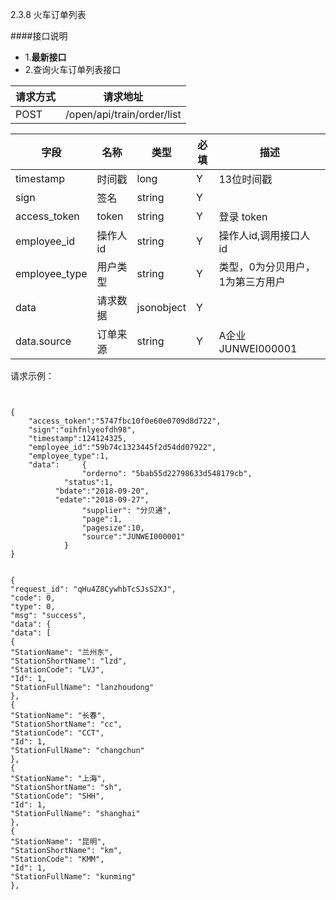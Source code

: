 2.3.8 火车订单列表

####接口说明
- 1.**最新接口**
- 2.查询火车订单列表接口


请求方式|请求地址
----|---
POST|/open/api/train/order/list


字段|名称|类型|必填|描述
-----|-----|----|----|----
timestamp|时间戳 |long |Y|13位时间戳
sign|签名 |string |Y|
access_token|token | string |Y|登录 token
employee_id| 操作人id|string |Y|操作人id,调用接口人 id
employee_type| 用户类型|string|Y|类型，0为分贝用户，1为第三方用户
data |请求数据| jsonobject |Y|
data.source| 订单来源|string |Y|A企业 JUNWEI000001




请求示例：

```


{
	"access_token":"5747fbc10f0e60e0709d8d722",
	"sign":"oihfnlyeofdh98",
	"timestamp":124124325,
	"employee_id":"59b74c1323445f2d54dd07922",
	"employee_type":1,
	"data":     {
                "orderno": "5bab55d22798633d548179cb",
            "status":1,
          "bdate":"2018-09-20",
          "edate":"2018-09-27",
                "supplier": "分贝通",
                "page":1,
                "pagesize":10,
                "source":"JUNWEI000001"
            }
}


```





















```
{
"request_id": "qHu4Z8CywhbTcSJsS2XJ",
"code": 0,
"type": 0,
"msg": "success",
"data": {
"data": [
{
"StationName": "兰州东",
"StationShortName": "lzd",
"StationCode": "LVJ",
"Id": 1,
"StationFullName": "lanzhoudong"
},
{
"StationName": "长春",
"StationShortName": "cc",
"StationCode": "CCT",
"Id": 1,
"StationFullName": "changchun"
},
{
"StationName": "上海",
"StationShortName": "sh",
"StationCode": "SHH",
"Id": 1,
"StationFullName": "shanghai"
},
{
"StationName": "昆明",
"StationShortName": "km",
"StationCode": "KMM",
"Id": 1,
"StationFullName": "kunming"
},

```















